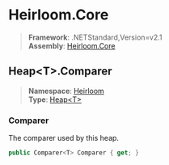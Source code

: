 # Heirloom.Core

> **Framework**: .NETStandard,Version=v2.1  
> **Assembly**: [Heirloom.Core][0]  

## Heap\<T>.Comparer

> **Namespace**: [Heirloom][0]  
> **Type**: [Heap\<T>][1]  

### Comparer

The comparer used by this heap.

```cs
public Comparer<T> Comparer { get; }
```

[0]: ../../../Heirloom.Core.md
[1]: ../Heap[T].md
